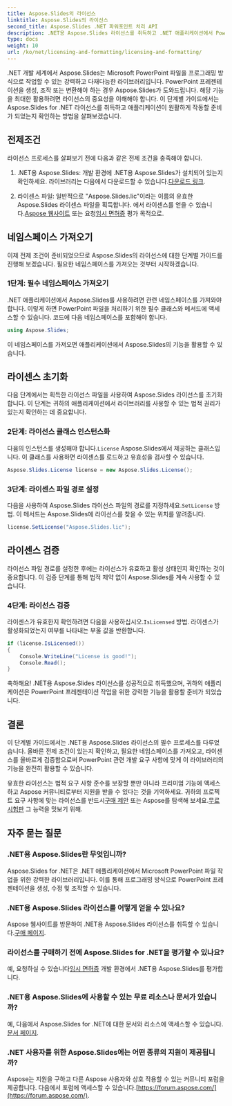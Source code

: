 ```yaml
---
title: Aspose.Slides의 라이선스
linktitle: Aspose.Slides의 라이선스
second_title: Aspose.Slides .NET 파워포인트 처리 API
description: .NET용 Aspose.Slides 라이선스를 취득하고 .NET 애플리케이션에서 PowerPoint 조작의 힘을 활용하는 방법을 알아보세요.
type: docs
weight: 10
url: /ko/net/licensing-and-formatting/licensing-and-formatting/
---
```


.NET 개발 세계에서 Aspose.Slides는 Microsoft PowerPoint 파일을 프로그래밍 방식으로 작업할 수 있는 강력하고 다재다능한 라이브러리입니다. PowerPoint 프레젠테이션을 생성, 조작 또는 변환해야 하는 경우 Aspose.Slides가 도와드립니다. 해당 기능을 최대한 활용하려면 라이선스의 중요성을 이해해야 합니다. 이 단계별 가이드에서는 Aspose.Slides for .NET 라이선스를 취득하고 애플리케이션이 원활하게 작동할 준비가 되었는지 확인하는 방법을 살펴보겠습니다.

## 전제조건

라이선스 프로세스를 살펴보기 전에 다음과 같은 전제 조건을 충족해야 합니다.

1.  .NET용 Aspose.Slides: 개발 환경에 .NET용 Aspose.Slides가 설치되어 있는지 확인하세요. 라이브러리는 다음에서 다운로드할 수 있습니다.[다운로드 링크](https://releases.aspose.com/slides/net/).

2.  라이센스 파일: 일반적으로 "Aspose.Slides.lic"이라는 이름의 유효한 Aspose.Slides 라이센스 파일을 획득합니다. 에서 라이센스를 얻을 수 있습니다.[Aspose 웹사이트](https://purchase.aspose.com/buy) 또는 요청[임시 면허증](https://purchase.aspose.com/temporary-license/) 평가 목적으로.

## 네임스페이스 가져오기

이제 전제 조건이 준비되었으므로 Aspose.Slides의 라이선스에 대한 단계별 가이드를 진행해 보겠습니다. 필요한 네임스페이스를 가져오는 것부터 시작하겠습니다.

### 1단계: 필수 네임스페이스 가져오기

.NET 애플리케이션에서 Aspose.Slides를 사용하려면 관련 네임스페이스를 가져와야 합니다. 이렇게 하면 PowerPoint 파일을 처리하기 위한 필수 클래스와 메서드에 액세스할 수 있습니다. 코드에 다음 네임스페이스를 포함해야 합니다.

```csharp
using Aspose.Slides;
```

이 네임스페이스를 가져오면 애플리케이션에서 Aspose.Slides의 기능을 활용할 수 있습니다.

## 라이센스 초기화

다음 단계에서는 획득한 라이선스 파일을 사용하여 Aspose.Slides 라이선스를 초기화합니다. 이 단계는 귀하의 애플리케이션에서 라이브러리를 사용할 수 있는 법적 권리가 있는지 확인하는 데 중요합니다.

### 2단계: 라이선스 클래스 인스턴스화

 다음의 인스턴스를 생성해야 합니다.`License` Aspose.Slides에서 제공하는 클래스입니다. 이 클래스를 사용하면 라이센스를 로드하고 유효성을 검사할 수 있습니다.

```csharp
Aspose.Slides.License license = new Aspose.Slides.License();
```

### 3단계: 라이센스 파일 경로 설정

 다음을 사용하여 Aspose.Slides 라이선스 파일의 경로를 지정하세요.`SetLicense` 방법. 이 메서드는 Aspose.Slides에 라이선스를 찾을 수 있는 위치를 알려줍니다.

```csharp
license.SetLicense("Aspose.Slides.lic");
```

## 라이센스 검증

라이선스 파일 경로를 설정한 후에는 라이선스가 유효하고 활성 상태인지 확인하는 것이 중요합니다. 이 검증 단계를 통해 법적 제약 없이 Aspose.Slides를 계속 사용할 수 있습니다.

### 4단계: 라이선스 검증

라이센스가 유효한지 확인하려면 다음을 사용하십시오.`IsLicensed` 방법. 라이센스가 활성화되었는지 여부를 나타내는 부울 값을 반환합니다.

```csharp
if (license.IsLicensed())
{
    Console.WriteLine("License is good!");
    Console.Read();
}
```

축하해요! .NET용 Aspose.Slides 라이선스를 성공적으로 취득했으며, 귀하의 애플리케이션은 PowerPoint 프레젠테이션 작업을 위한 강력한 기능을 활용할 준비가 되었습니다.

## 결론

이 단계별 가이드에서는 .NET용 Aspose.Slides 라이선스의 필수 프로세스를 다루었습니다. 올바른 전제 조건이 있는지 확인하고, 필요한 네임스페이스를 가져오고, 라이센스를 올바르게 검증함으로써 PowerPoint 관련 개발 요구 사항에 맞게 이 라이브러리의 기능을 완전히 활용할 수 있습니다.

 유효한 라이선스는 법적 요구 사항 준수를 보장할 뿐만 아니라 프리미엄 기능에 액세스하고 Aspose 커뮤니티로부터 지원을 받을 수 있다는 것을 기억하세요. 귀하의 프로젝트 요구 사항에 맞는 라이선스를 반드시[구매 제안](https://purchase.aspose.com/buy) 또는 Aspose를 탐색해 보세요.[무료 시험판](https://releases.aspose.com/) 그 능력을 맛보기 위해.

## 자주 묻는 질문

### .NET용 Aspose.Slides란 무엇입니까?
Aspose.Slides for .NET은 .NET 애플리케이션에서 Microsoft PowerPoint 파일 작업을 위한 강력한 라이브러리입니다. 이를 통해 프로그래밍 방식으로 PowerPoint 프레젠테이션을 생성, 수정 및 조작할 수 있습니다.

### .NET용 Aspose.Slides 라이선스를 어떻게 얻을 수 있나요?
 Aspose 웹사이트를 방문하여 .NET용 Aspose.Slides 라이선스를 취득할 수 있습니다.[구매 페이지](https://purchase.aspose.com/buy).

### 라이선스를 구매하기 전에 Aspose.Slides for .NET을 평가할 수 있나요?
 예, 요청하실 수 있습니다[임시 면허증](https://purchase.aspose.com/temporary-license/) 개발 환경에서 .NET용 Aspose.Slides를 평가합니다.

### .NET용 Aspose.Slides에 사용할 수 있는 무료 리소스나 문서가 있습니까?
 예, 다음에서 Aspose.Slides for .NET에 대한 문서와 리소스에 액세스할 수 있습니다.[문서 페이지](https://reference.aspose.com/slides/net/).

### .NET 사용자를 위한 Aspose.Slides에는 어떤 종류의 지원이 제공됩니까?
 Aspose는 지원을 구하고 다른 Aspose 사용자와 상호 작용할 수 있는 커뮤니티 포럼을 제공합니다. 다음에서 포럼에 액세스할 수 있습니다.[https://forum.aspose.com/](https://forum.aspose.com/).